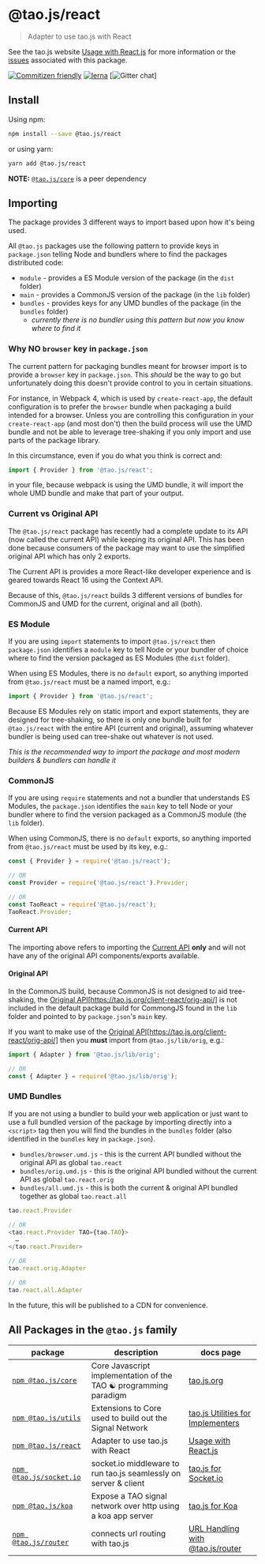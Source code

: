 # @tao.js/react

> Adapter to use tao.js with React

See the tao.js website [Usage with React.js](https://tao.js.org/client-react/) for more information
or the [issues](https://github.com/zzyzxlab/tao.js/issues?q=is%3Aissue+is%3Aopen+label%3A"pkg%3A+react")
associated with this package.

[![Commitizen friendly](https://img.shields.io/badge/commitizen-friendly-brightgreen.svg)](http://commitizen.github.io/cz-cli/)
[![lerna](https://img.shields.io/badge/maintained%20with-lerna-cc00ff.svg)](https://lernajs.io/)
[![Gitter chat](https://badges.gitter.im/tao-land/tao.js.png)]

## Install

Using npm:

```sh
npm install --save @tao.js/react
```

or using yarn:

```sh
yarn add @tao.js/react
```

**NOTE:** [`@tao.js/core`](https://www.npmjs.com/package/@tao.js/core) is a peer dependency

## Importing

The package provides 3 different ways to import based upon how it's being used.

All `@tao.js` packages use the following pattern to provide keys in `package.json`
telling Node and bundlers where to find the packages distributed code:

- `module` - provides a ES Module version of the package (in the `dist` folder)
- `main` - provides a CommonJS version of the package (in the `lib` folder)
- `bundles` - provides keys for any UMD bundles of the package (in the `bundles` folder)
  - _currently there is no bundler using this pattern but now you know where to find it_

### Why NO `browser` key in `package.json`

The current pattern for packaging bundles meant for browser import is to provide a
`browser` key in `package.json`. This _should_ be the way to go but unfortunately
doing this doesn't provide control to you in certain situations.

For instance, in Webpack 4, which is used by `create-react-app`, the default configuration
is to prefer the `browser` bundle when packaging a build intended for a browser. Unless
you are controlling this configuration in your `create-react-app` (and most don't) then
the build process will use the UMD bundle and not be able to leverage tree-shaking if
you only import and use parts of the package library.

In this circumstance, even if you do what you think is correct and:

```javascript
import { Provider } from '@tao.js/react';
```

in your file, because webpack is using the UMD bundle, it will import the whole
UMD bundle and make that part of your output.

### Current vs Original API

The `@tao.js/react` package has recently had a complete update to its API (now called the
current API) while keeping its original API. This has been done because consumers of the
package may want to use the simplified original API which has only 2 exports.

The Current API is provides a more React-like developer experience and is geared towards
React 16 using the Context API.

Because of this, `@tao.js/react` builds 3 different versions of bundles for CommonJS and
UMD for the current, original and all (both).

### ES Module

If you are using `import` statements to import `@tao.js/react` then `package.json` identifies
a `module` key to tell Node or your bundler of choice where to find the version packaged as
ES Modules (the `dist` folder).

When using ES Modules, there is no `default` export, so anything imported from `@tao.js/react`
must be a named import, e.g.:

```javascript
import { Provider } from '@tao.js/react';
```

Because ES Modules rely on static import and export statements, they are designed for tree-shaking,
so there is only one bundle built for `@tao.js/react` with the entire API (current and original),
assuming whatever bundler is being used can tree-shake out whatever is not used.

_This is the recommended way to import the package and most modern builders & bundlers can
handle it_

### CommonJS

If you are using `require` statements and not a bundler that understands ES Modules, the
`package.json` identifies the `main` key to tell Node or your bundler where to find the version
packaged as a CommonJS module (the `lib` folder).

When using CommonJS, there is no `default` exports, so anything imported from `@tao.js/react`
must be used by its key, e.g.:

```javascript
const { Provider } = require('@tao.js/react');

// OR
const Provider = require('@tao.js/react').Provider;

// OR
const TaoReact = require('@tao.js/react');
TaoReact.Provider;
```

#### Current API

The importing above refers to importing the [Current API](https://tao.js.org/client-react/) **only**
and will not have any of the original API components/exports available.

#### Original API

In the CommonJS build, because CommonJS is not designed to aid tree-shaking, the [Original API](https://tao.js.org/)[https://tao.js.org/client-react/orig-api/]
is not included in the default package build for CommongJS found in the `lib` folder and pointed to
by `package.json`'s `main` key.

If you want to make use of the [Original API](https://tao.js.org/)[https://tao.js.org/client-react/orig-api/]
then you **must** import from `@tao.js/lib/orig`, e.g.:

```javascript
import { Adapter } from '@tao.js/lib/orig';

// OR
const { Adapter } = require('@tao.js/lib/orig');
```

### UMD Bundles

If you are not using a bundler to build your web application or just want to use a full
bundled version of the package by importing directly into a `<script>` tag then you will
find the bundles in the `bundles` folder (also identified in the `bundles` key in `package.json`).

- `bundles/browser.umd.js` - this is the current API bundled without the original API as global `tao.react`
- `bundles/orig.umd.js` - this is the original API bundled without the current API as global `tao.react.orig`
- `bundles/all.umd.js` - this is both the current & original API bundled together as global `tao.react.all`

```javascript
tao.react.Provider

// OR
<tao.react.Provider TAO={tao.TAO}>
  …
</tao.react.Provider>

// OR
tao.react.orig.Adapter

// OR
tao.react.all.Adapter
```

In the future, this will be published to a CDN for convenience.

## All Packages in the `@tao.js` family

| package                                                                    | description                                                      | docs page                                                             |
| -------------------------------------------------------------------------- | ---------------------------------------------------------------- | --------------------------------------------------------------------- |
| [`npm @tao.js/core`](https://www.npmjs.com/package/@tao.js/core)           | Core Javascript implementation of the TAO ☯ programming paradigm | [tao.js.org](https://tao.js.org)                                      |
| [`npm @tao.js/utils`](https://www.npmjs.com/package/@tao.js/utils)         | Extensions to Core used to build out the Signal Network          | [tao.js Utilities for Implementers](https://tao.js.org/implementers/) |
| [`npm @tao.js/react`](https://www.npmjs.com/package/@tao.js/react)         | Adapter to use tao.js with React                                 | [Usage with React.js](https://tao.js.org/client-react/)               |
| [`npm @tao.js/socket.io`](https://www.npmjs.com/package/@tao.js/socket.io) | socket.io middleware to run tao.js seamlessly on server & client | [tao.js for Socket.io](https://tao.js.org/server-side/socket-io.html) |
| [`npm @tao.js/koa`](https://www.npmjs.com/package/@tao.js/koa)             | Expose a TAO signal network over http using a koa app server     | [tao.js for Koa](https://tao.js.org/server-side/koa.html)             |
| [`npm @tao.js/router`](https://www.npmjs.com/package/@tao.js/router)       | connects url routing with tao.js                                 | [URL Handling with @tao.js/router](https://tao.js.org/router/)        |
